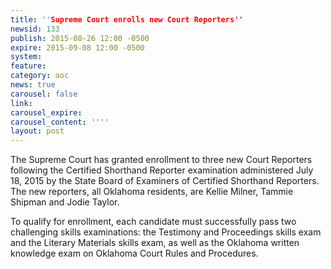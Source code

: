 ```yaml
---
title: ''Supreme Court enrolls new Court Reporters''
newsid: 133
publish: 2015-08-26 12:00 -0500
expire: 2015-09-08 12:00 -0500
system: 
feature: 
category: aoc
news: true
carousel: false
link: 
carousel_expire: 
carousel_content: ''''
layout: post
---
```

<p>The Supreme Court has granted enrollment to three new Court Reporters following the Certified Shorthand Reporter examination administered July 18, 2015 by the State Board of Examiners of Certified Shorthand Reporters.  The new reporters, all Oklahoma residents, are Kellie Milner, Tammie Shipman and Jodie Taylor.</p>
<p>To qualify for enrollment, each candidate must successfully pass two challenging skills examinations:   the Testimony and Proceedings skills exam and the Literary Materials skills exam, as well as the Oklahoma written knowledge exam on Oklahoma Court Rules and Procedures.</p>